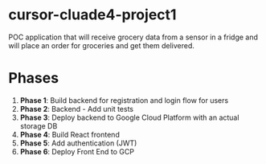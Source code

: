 # cursor-cluade4-project1

POC application that will receive grocery data from a sensor in a fridge and will place an order for groceries and get them delivered. 

# Phases
1. **Phase 1**: Build backend for registration and login flow for users 
2. **Phase 2**: Backend - Add unit tests
3. **Phase 3**: Deploy backend  to Google Cloud Platform with an actual storage DB
4. **Phase 4**: Build React frontend
5. **Phase 5**: Add authentication (JWT)
6. **Phase 6**: Deploy Front End to GCP
